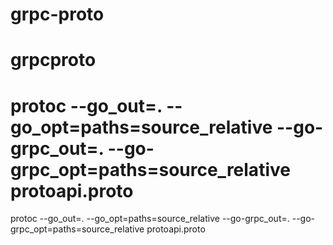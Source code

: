 # grpc-proto
# grpcproto
# protoc --go_out=. --go_opt=paths=source_relative --go-grpc_out=. --go-grpc_opt=paths=source_relative protoapi.proto

protoc --go_out=. --go_opt=paths=source_relative --go-grpc_out=. --go-grpc_opt=paths=source_relative protoapi.proto
